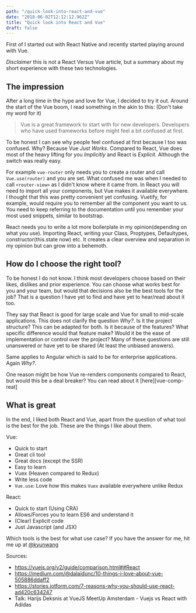 ```yaml
---
path: "/quick-look-into-react-and-vue"
date: "2018-06-02T12:12:12.962Z"
title: "Quick look into React and Vue"
draft: false
---
```


First of I started out with React Native and recently started playing around with Vue.

*Disclaimer* this is not a React Versus Vue article, but a summary about my short experience with these two technologies.

## The impression

After a long time in the hype and love for Vue, I decided to try it out. Around the start of the Vue boom, I read something in the akin to this: (Don't take my word for it)
> Vue is a great framework to start with for new developers. Developers who have used frameworks before might feel a bit confused at first.

To be honest I can see why people feel confused at first because I too was confused. Why? Because Vue *Just Works*. Compared to React, Vue does most of the heavy lifting for you *Implicitly* and React is *Explicit*. Although the switch was really easy.

For example `vue-router` only needs you to create a router and call `Vue.use(router)` and you are set. What confused me was when I needed to call `<router-view>` as I didn't know where it came from. In React you will need to import all your components, but Vue makes it available everywhere. I thought that this was pretty convenient yet confusing. Vuetify, for example, would require you to remember all the component you want to us. You need to keep referring to the documentation until you remember your most used snippets, similar to bootstrap.

React needs you to write a lot more boilerplate in my opinion(depending on what you use). Importing React, writing your Class, Proptypes, Defaultypes, constructor(this.state now) etc. It creates a clear overview and separation in my opinion but can grow into a behemoth.

## How do I choose the right tool?

To be honest I do not know. I think most developers choose based on their likes, dislikes and prior experience. You can choose what works best for you and your team, but would that decisions also be the best tools for the job? That is a question I have yet to find and have yet to hear/read about it too.

They say that React is good for large scale and Vue for small to mid-scale applications. This does not clarify the question *Why?*. Is it the project structure? This can be adapted for both. Is it because of the features? What specific difference would that feature make? Would it be the ease of implementation or control over the project? Many of these questions are still unanswered or have yet to be shared (At least the unbiased answers).

Same applies to Angular which is said to be for enterprise applications. Again *Why?*.

One reason might be how Vue re-renders components compared to React, but would this be a deal breaker? You can read about it [here][vue-comp-reat]

## What is great

In the end, I liked both React and Vue, apart from the question of what tool is the best for the job. These are the things I like about them.

Vue:
- Quick to start
- Great cli tool
- Great docs (except the SSR)
- Easy to learn
- Vuex (Heaven compared to Redux)
- Write less code
- `Vue.use`: Love how this makes `Vuex` available everywhere unlike Redux

React:
- Quick to start (Using CRA)
- Allows/Forces you to learn ES6 and understand it
- (Clear) Explicit code
- Just Javascript (and JSX)

Which tools is the best for what use case? If you have the answer for me, hit me up at [@kyunwang][twitter]


Sources:
- https://vuejs.org/v2/guide/comparison.html##React
- https://medium.com/@dalaidunc/10-things-i-love-about-vue-505886ddaff2
- https://stories.jotform.com/7-reasons-why-you-should-use-react-ad420c634247
- Talk: Harijs Deksnis at VueJS MeetUp Amsterdam - Vuejs vs React with Adidas




[twitter]: https://twitter.com/kyunwang
[vue-comp-react]: https://vuejs.org/v2/guide/comparison.html##React
